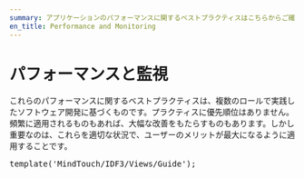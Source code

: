 ```yaml
---
summary: アプリケーションのパフォーマンスに関するベストプラクティスはこちらからご確認いただけます。
en_title: Performance and Monitoring
---
```


# パフォーマンスと監視

これらのパフォーマンスに関するベストプラクティスは、複数のロールで実践したソフトウェア開発に基づくものです。プラクティスに優先順位はありません。頻繁に適用されるものもあれば、大幅な改善をもたらすものもあります。しかし重要なのは、これらを適切な状況で、ユーザーのメリットが最大になるように適用することです。

<pre class="script">
template('MindTouch/IDF3/Views/Guide');</pre>
